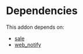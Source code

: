 # Dependencies

This addon depends on:

- [sale](https://github.com/bringout/oca-ocb-sale/tree/3531a720906f8e17d5fa4dafe32471b2aada3721/odoo-bringout-oca-ocb-sale)
- [web_notify](https://github.com/bringout/oca-technical)
